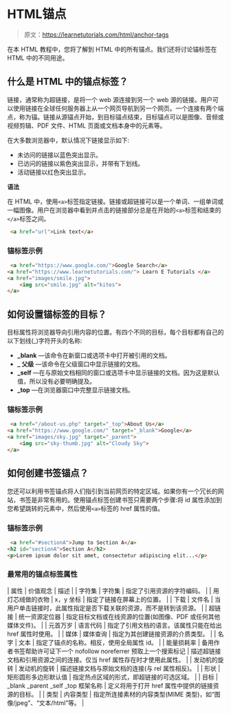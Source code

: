 # HTML锚点

> 原文：<https://learnetutorials.com/html/anchor-tags>

在本 HTML 教程中，您将了解到 HTML 中的所有锚点。我们还将讨论锚标签在 HTML 中的不同用途。

## 什么是 HTML 中的锚点标签？

链接，通常称为超链接，是将一个 web 源连接到另一个 web 源的链接。用户可以使用链接在全球任何服务器上从一个网页导航到另一个网页。一个连接有两个端点，称为锚。链接从源锚点开始，到目标锚点结束，目标锚点可以是图像、音频或视频剪辑、PDF 文件、HTML 页面或文档本身中的元素等。

在大多数浏览器中，默认情况下链接显示如下:

*   未访问的链接以蓝色突出显示。
*   已访问的链接以紫色突出显示，并带有下划线。
*   活动链接以红色突出显示。

**语法**

在 HTML 中，使用`<a>`标签指定链接。链接或超链接可以是一个单词、一组单词或一幅图像。用户在浏览器中看到并点击的链接部分总是在开始的`<a>`标签和结束的`</a>`标签之间。

```html
 <a href="url">Link text</a> 

```

### 锚标签示例

```html
 <a href="https://www.google.com/">Google Search</a>
<a href="https://www.learnetutorials.com/"> Learn E Tutorials </a>
<a href="images/smile.jpg">
    <img src="smile.jpg" alt="kites">
</a> 

```

## 如何设置锚标签的目标？

目标属性将浏览器导向引用内容的位置。有四个不同的目标，每个目标都有自己的以下划线(_)字符开头的名称:

*   **_blank** —该命令在新窗口或选项卡中打开被引用的文档。
*   **_ 父级** —该命令在父级窗口中显示链接的文档。
*   **_self** —在与原始文档相同的窗口或选项卡中显示链接的文档。因为这是默认值，所以没有必要明确提及。
*   **_top** —在浏览器窗口中完整显示链接文档。

### 锚标签示例

```html
 <a href="/about-us.php" target="_top">About Us</a>
<a href="https://www.google.com/" target="_blank">Google</a>
<a href="images/sky.jpg" target="_parent">
    <img src="sky-thumb.jpg" alt="Cloudy Sky">
</a> 

```

## 如何创建书签锚点？

您还可以利用书签锚点将人们指引到当前网页的特定区域。如果你有一个冗长的网站，书签是非常有用的。使用锚点标签创建书签只需要两个步骤:将 id 属性添加到您希望跳转的元素中，然后使用`<a>`标签的 href 属性的值。

### 锚标签示例

```html
 <a href="#sectionA">Jump to Section A</a>
<h2 id="sectionA">Section A</h2>
<p>Lorem ipsum dolor sit amet, consectetur adipiscing elit...</p> 

```

### 最常用的锚点标签属性

| 属性 | 价值观念 | 描述 |
| 字符集 | 字符集 | 指定了引用资源的字符编码。 |
| 用灯芯绒做的衣物 | x，y 坐标 | 指定了链接在屏幕上的位置。 |
| 下载 | 文件名 | 当用户单击链接时，此属性指定是否下载关联的资源，而不是转到该资源。 |
| 超链接 | 统一资源定位器 | 指定目标文档或在线资源的位置(如图像、PDF 或任何其他媒体文件)。 |
| 元首万岁 | 语言代码 | 指定了引用文档的语言。该属性只能在给出 href 属性时使用。 |
| 媒体 | 媒体查询 | 指定为其创建链接资源的介质类型。 |
| 名字 | 文本 | 指定了锚点的名称。相反，使用全局属性 id。 |
| 能量损耗率 | 备用作者书签帮助许可证下一个 nofollow noreferrer 预取上一个搜索标记 | 描述超链接文档和引用资源之间的连接。仅当 href 属性存在时才使用此属性。 |
| 发动机的旋转 | 发动机的旋转 | 描述链接文档与原始文档的连接(与 rel 属性相反)。 |
| 形状 | 矩形圆形多边形默认值 | 指定热点区域的形式，即超链接的可选区域。 |
| 目标 | _blank _parent _self _top 框架名称 | 定义将用于打开 href 属性中提供的链接资源的目标。 |
| 类型 | 内容类型 | 指定所连接素材的内容类型(MIME 类型)，如“图像/jpeg”、“文本/html”等。 |